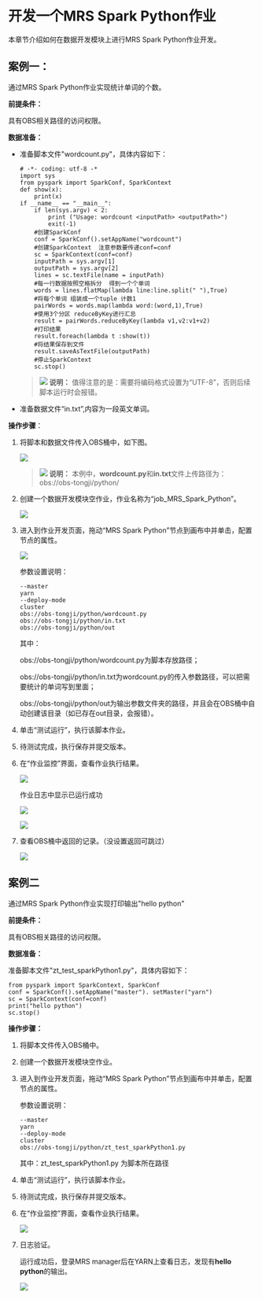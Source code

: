 # 开发一个MRS Spark Python作业<a name="dgc_01_0525"></a>

本章节介绍如何在数据开发模块上进行MRS Spark Python作业开发。

## 案例一：<a name="section1015762201619"></a>

通过MRS Spark Python作业实现统计单词的个数。

**前提条件：**

具有OBS相关路径的访问权限。

**数据准备：**

-   准备脚本文件"wordcount.py"，具体内容如下：

    ```
    # -*- coding: utf-8 -*
    import sys
    from pyspark import SparkConf, SparkContext
    def show(x):
        print(x)
    if __name__ == "__main__":
        if len(sys.argv) < 2:
            print ("Usage: wordcount <inputPath> <outputPath>")
            exit(-1)
        #创建SparkConf
        conf = SparkConf().setAppName("wordcount")
        #创建SparkContext  注意参数要传递conf=conf
        sc = SparkContext(conf=conf)
        inputPath = sys.argv[1]
        outputPath = sys.argv[2]
        lines = sc.textFile(name = inputPath)
        #每一行数据按照空格拆分  得到一个个单词
        words = lines.flatMap(lambda line:line.split(" "),True)
        #将每个单词 组装成一个tuple 计数1
        pairWords = words.map(lambda word:(word,1),True)
        #使用3个分区 reduceByKey进行汇总 
        result = pairWords.reduceByKey(lambda v1,v2:v1+v2)
        #打印结果
        result.foreach(lambda t :show(t))
        #将结果保存到文件
        result.saveAsTextFile(outputPath)
        #停止SparkContext
        sc.stop()
    ```

    >![](public_sys-resources/icon-note.gif) **说明：** 
    >值得注意的是：需要将编码格式设置为“UTF-8”，否则后续脚本运行时会报错。

-   准备数据文件“in.txt”,内容为一段英文单词。

**操作步骤**：

1.  将脚本和数据文件传入OBS桶中，如下图。

    ![](figures/zh-cn_image_0000001148790196.png)

    >![](public_sys-resources/icon-note.gif) **说明：** 
    >本例中，**wordcount.py**和**in.txt**文件上传路径为：obs://obs-tongji/python/

2.  创建一个数据开发模块空作业，作业名称为“job\_MRS\_Spark\_Python”。

    ![](figures/zh-cn_image_0000001194877063.png)

3.  进入到作业开发页面，拖动“MRS Spark Python”节点到画布中并单击，配置节点的属性。

    ![](figures/zh-cn_image_0000001194879675.png)

    参数设置说明：

    ```
    --master
    yarn
    --deploy-mode
    cluster
    obs://obs-tongji/python/wordcount.py
    obs://obs-tongji/python/in.txt
    obs://obs-tongji/python/out
    ```

    其中：

    obs://obs-tongji/python/wordcount.py为脚本存放路径；

    obs://obs-tongji/python/in.txt为wordcount.py的传入参数路径，可以把需要统计的单词写到里面；

    obs://obs-tongji/python/out为输出参数文件夹的路径，并且会在OBS桶中自动创建该目录（如已存在out目录，会报错）。

4.  单击“测试运行”，执行该脚本作业。
5.  待测试完成，执行保存并提交版本。
6.  在“作业监控”界面，查看作业执行结果。

    ![](figures/zh-cn_image_0000001148803712.png)

    作业日志中显示已运行成功

    ![](figures/zh-cn_image_0000001148803786.jpg)

    ![](figures/zh-cn_image_0000001148963580.jpg)

7.  查看OBS桶中返回的记录。（没设置返回可跳过）

    ![](figures/zh-cn_image_0000001148963860.png)


## 案例二<a name="section11329152875915"></a>

通过MRS Spark Python作业实现打印输出"hello python"

**前提条件：**

具有OBS相关路径的访问权限。

**数据准备：**

准备脚本文件"zt\_test\_sparkPython1.py"，具体内容如下：

```
from pyspark import SparkContext, SparkConf
conf = SparkConf().setAppName("master"). setMaster("yarn")
sc = SparkContext(conf=conf)
print("hello python")
sc.stop()
```

**操作步骤：**

1.  将脚本文件传入OBS桶中。
2.  创建一个数据开发模块空作业。
3.  进入到作业开发页面，拖动“MRS Spark Python”节点到画布中并单击，配置节点的属性。

    参数设置说明：

    ```
    --master
    yarn
    --deploy-mode
    cluster
    obs://obs-tongji/python/zt_test_sparkPython1.py
    ```

    其中：zt\_test\_sparkPython1.py 为脚本所在路径

4.  单击“测试运行”，执行该脚本作业。
5.  待测试完成，执行保存并提交版本。
6.  在“作业监控”界面，查看作业执行结果。

    ![](figures/zh-cn_image_0000001149962954.png)

7.  日志验证。

    运行成功后，登录MRS manager后在YARN上查看日志，发现有**hello python**的输出。

    ![](figures/zh-cn_image_0000001195843475.png)


